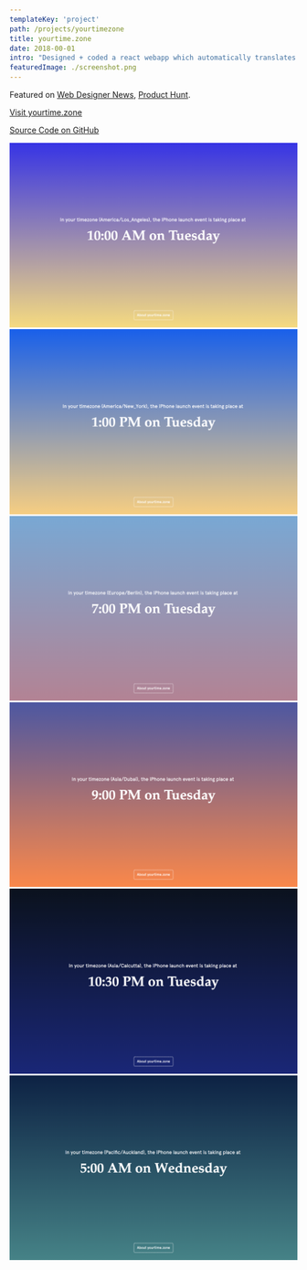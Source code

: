 ```yaml
---
templateKey: 'project'
path: /projects/yourtimezone
title: yourtime.zone
date: 2018-00-01
intro: "Designed + coded a react webapp which automatically translates the time of an event into the visitor's local time."
featuredImage: ./screenshot.png
---
```


Featured on [Web Designer News](http://www.webdesignernews.com/?s=yourtime.zone), [Product Hunt](https://www.producthunt.com/posts/yourtime-zone).

<div class="button-parent">
<a class="button" href="https://yourtime.zone/">Visit yourtime.zone</a>
</div>

[Source Code on GitHub](https://github.com/laurajuliette/yourtime.zone)

![1](1.png)
![2](2.png)
![3](3.png)
![4](4.png)
![5](5.png)
![6](6.png)
